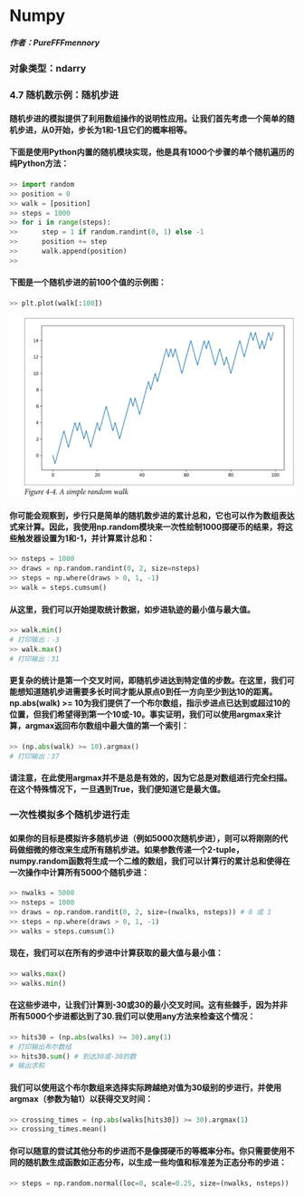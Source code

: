 # Numpy
##### 作者：PureFFFmennory

### 对象类型：ndarry

### 4.7 随机数示例：随机步进
#### 随机步进的模拟提供了利用数组操作的说明性应用。让我们首先考虑一个简单的随机步进，从0开始，步长为1和-1且它们的概率相等。
#### 下面是使用Python内置的随机模块实现，他是具有1000个步骤的单个随机遍历的纯Python方法：
```python
>> import random
>> position = 0
>> walk = [position]
>> steps = 1000
>> for i in range(steps):
>>      step = 1 if random.randint(0, 1) else -1
>>      position += step
>>      walk.append(position)
>>
```
#### 下图是一个随机步进的前100个值的示例图：
```python
>> plt.plot(walk[:100])
```
![avatar](/img/8.png)
#### 你可能会观察到，步行只是简单的随机数步进的累计总和，它也可以作为数组表达式来计算。因此，我使用np.random模块来一次性绘制1000掷硬币的结果，将这些触发器设置为1和-1，并计算累计总和：
```python
>> nsteps = 1000
>> draws = np.random.randint(0, 2, size=nsteps)
>> steps = np.where(draws > 0, 1, -1)
>> walk = steps.cumsum()
```
#### 从这里，我们可以开始提取统计数据，如步进轨迹的最小值与最大值。
```python
>> walk.min()
# 打印输出：-3
>> walk.max()
# 打印输出：31
```
#### 更复杂的统计是第一个交叉时间，即随机步进达到特定值的步数。在这里，我们可能想知道随机步进需要多长时间才能从原点0到任一方向至少到达10的距离。np.abs(walk) >= 10为我们提供了一个布尔数组，指示步进点已达到或超过10的位置，但我们希望得到第一个10或-10。事实证明，我们可以使用argmax来计算，argmax返回布尔数组中最大值的第一个索引：
```python
>> (np.abs(walk) >= 10).argmax()
# 打印输出：37
```
#### 请注意，在此使用argmax并不是总是有效的，因为它总是对数组进行完全扫描。在这个特殊情况下，一旦遇到True，我们便知道它是最大值。
### 一次性模拟多个随机步进行走
#### 如果你的目标是模拟许多随机步进（例如5000次随机步进），则可以将刚刚的代码做细微的修改来生成所有随机步进。如果参数传递一个2-tuple，numpy.random函数将生成一个二维的数组，我们可以计算行的累计总和使得在一次操作中计算所有5000个随机步进：
```python
>> nwalks = 5000
>> nsteps = 1000
>> draws = np.random.randit(0, 2, size=(nwalks, nsteps)) # 0 或 1
>> steps = np.where(draws > 0, 1, -1)
>> walks = steps.cumsum(1)
```
#### 现在，我们可以在所有的步进中计算获取的最大值与最小值：
```python
>> walks.max()
>> walks.min()
```
#### 在这些步进中，让我们计算到-30或30的最小交叉时间。这有些棘手，因为并非所有5000个步进都达到了30.我们可以使用any方法来检查这个情况：
```python
>> hits30 = (np.abs(walks) >= 30).any(1)
# 打印输出布尔数组
>> hits30.sum() # 到达30或-30的数
# 输出求和
```
#### 我们可以使用这个布尔数组来选择实际跨越绝对值为30级别的步进行，并使用argmax（参数为轴1）以获得交叉时间：
```python
>> crossing_times = (np.abs(walks[hits30]) >= 30).argmax(1)
>> crossing_times.mean()
```
#### 你可以随意的尝试其他分布的步进而不是像掷硬币的等概率分布。你只需要使用不同的随机数生成函数如正态分布，以生成一些均值和标准差为正态分布的步进：
```python
>> steps = np.random.normal(loc=0, scale=0.25, size=(nwalks, nsteps))
```
